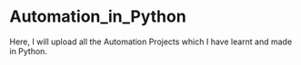 # Automation_in_Python
Here, I will upload all the Automation Projects which I have learnt and made in Python.
